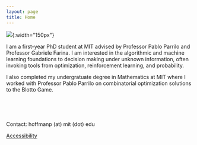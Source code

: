 ```yaml
---
layout: page
title: Home
---
```


![]({{site.baseurl}}/assets/PH-photo.jpeg){:width="150px"}


I am a first-year PhD student at MIT advised by Professor Pablo Parrilo and Professor Gabriele Farina. I am interested in the algorithmic and machine learning foundations to decision making under unknown information, often invoking tools from optimization, reinforcement learning, and probability. 

I also completed my undergratuate degree in Mathematics at MIT where I worked with Professor Pablo Parrilo on combinatorial optimization solutions to the Blotto Game.   

 &nbsp;

 &nbsp;

 Contact: hoffmanp (at) mit (dot) edu
  
 [Accessibility](https://accessibility.mit.edu)

